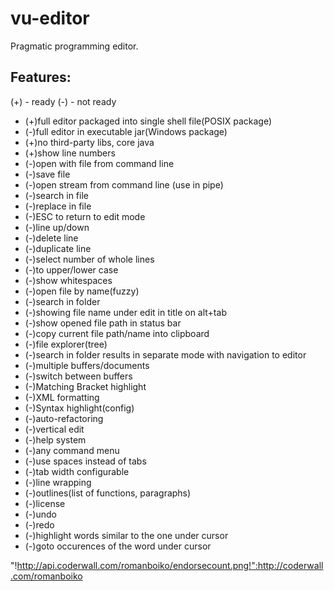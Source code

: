 vu-editor
=========

Pragmatic programming editor.

Features:
---------

(+) - ready
(-) - not ready

* (+)full editor packaged into single shell file(POSIX package)
* (-)full editor in executable jar(Windows package)
* (+)no third-party libs, core java
* (+)show line numbers
* (-)open with file from command line
* (-)save file
* (-)open stream from command line (use in pipe)
* (-)search in file
* (-)replace in file
* (-)ESC to return to edit mode
* (-)line up/down
* (-)delete line
* (-)duplicate line
* (-)select number of whole lines
* (-)to upper/lower case
* (-)show whitespaces
* (-)open file by name(fuzzy)
* (-)search in folder
* (-)showing file name under edit in title on alt+tab
* (-)show opened file path in status bar
* (-)copy current file path/name into clipboard
* (-)file explorer(tree)
* (-)search in folder results in separate mode with navigation to editor
* (-)multiple buffers/documents
* (-)switch between buffers
* (-)Matching Bracket highlight
* (-)XML formatting
* (-)Syntax highlight(config)
* (-)auto-refactoring
* (-)vertical edit
* (-)help system
* (-)any command menu
* (-)use spaces instead of tabs
* (-)tab width configurable
* (-)line wrapping
* (-)outlines(list of functions, paragraphs)
* (-)license
* (-)undo
* (-)redo
* (-)highlight words similar to the one under cursor
* (-)goto occurences of the word under cursor



"!http://api.coderwall.com/romanboiko/endorsecount.png!":http://coderwall.com/romanboiko